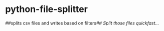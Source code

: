 # python-file-splitter
##splits csv files and writes based on filters##
*Split those files quickfast...*

